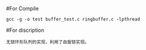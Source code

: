 #For Compile

	gcc -g -o test buffer_test.c ringbuffer.c -lpthread
	
#For discription

	无锁环形队列的实现，利用了自旋锁实现。
